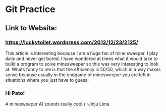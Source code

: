 # Git Practice

## Link to Website:

### https://luckytoilet.wordpress.com/2012/12/23/2125/

This article is interesting because I am a huge fan of mine sweeper. I play daily and never get bored. I have wondered at times what it would take to build a program to solve minesweeper so this was very interesting to look at. Whats funny to me is that the efficiency is 50/50, which in a way makes sense because usually in the endgame of minesweeper you are left in situations where you just have to guess. 

### Hi Pato! 
A minesweeper AI sounds really cool:) 
-Jinju Lima 

